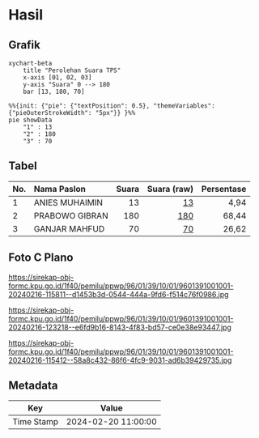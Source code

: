 # Hasil

## Grafik

```mermaid
xychart-beta
    title "Perolehan Suara TPS"
    x-axis [01, 02, 03]
    y-axis "Suara" 0 --> 180
    bar [13, 180, 70]
```

```mermaid
%%{init: {"pie": {"textPosition": 0.5}, "themeVariables": {"pieOuterStrokeWidth": "5px"}} }%%
pie showData
    "1" : 13
    "2" : 180
    "3" : 70
```

## Tabel

| No. | Nama Paslon    | Suara | Suara (raw) | Persentase |
|:--- |:-------------- | -----:| -----------:| ----------:|
| 1   | ANIES MUHAIMIN | 13    | [13][p-1]   | 4,94       |
| 2   | PRABOWO GIBRAN | 180   | [180][p-2]  | 68,44      |
| 3   | GANJAR MAHFUD  | 70    | [70][p-3]   | 26,62      |


[p-1]: https://github.com/gigit-pemilu/pemilu-2024-96-papua-barat-daya/blob/main/pilpres/hitung-suara/sub/96-papua-barat-daya/sub/01-sorong/sub/39-mariat/sub/1001-klamalu/sub/001-tps/sub/paslon-1.txt
[p-2]: https://github.com/gigit-pemilu/pemilu-2024-96-papua-barat-daya/blob/main/pilpres/hitung-suara/sub/96-papua-barat-daya/sub/01-sorong/sub/39-mariat/sub/1001-klamalu/sub/001-tps/sub/paslon-2.txt
[p-3]: https://github.com/gigit-pemilu/pemilu-2024-96-papua-barat-daya/blob/main/pilpres/hitung-suara/sub/96-papua-barat-daya/sub/01-sorong/sub/39-mariat/sub/1001-klamalu/sub/001-tps/sub/paslon-3.txt

## Foto C Plano

https://sirekap-obj-formc.kpu.go.id/1f40/pemilu/ppwp/96/01/39/10/01/9601391001001-20240216-115811--d1453b3d-0544-444a-9fd6-f514c76f0986.jpg

https://sirekap-obj-formc.kpu.go.id/1f40/pemilu/ppwp/96/01/39/10/01/9601391001001-20240216-123218--e6fd9b16-8143-4f83-bd57-ce0e38e93447.jpg

https://sirekap-obj-formc.kpu.go.id/1f40/pemilu/ppwp/96/01/39/10/01/9601391001001-20240216-115412--58a8c432-86f6-4fc9-9031-ad6b39429735.jpg


## Metadata

| Key        | Value               |
| ---------- | ------------------- |
| Time Stamp | 2024-02-20 11:00:00 |



